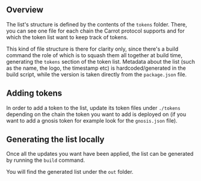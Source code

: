 ## Overview

The list's structure is defined by the contents of the `tokens` folder. There,
you can see one file for each chain the Carrot protocol supports and for which
the token list want to keep track of tokens.

This kind of file structure is there for clarity only, since there's a build
command the role of which is to squash them all together at build time,
generating the `tokens` section of the token list. Metadata about the list (such
as the name, the logo, the timestamp etc) is hardcoded/generated in the build
script, while the version is taken directly from the `package.json` file.

## Adding tokens

In order to add a token to the list, update its token files under `./tokens`
depending on the chain the token you want to add is deployed on (if you want to
add a gnosis token for example look for the `gnosis.json` file).

## Generating the list locally

Once all the updates you want have been applied, the list can be generated by
running the `build` command.

You will find the generated list under the `out` folder.
